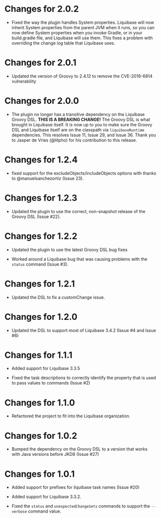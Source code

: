 Changes for 2.0.2
=================
- Fixed the way the plugin handles System properties.  Liquibase will now 
  inherit System properties from the parent JVM when it runs, so you can now
  define System properties when you invoke Gradle, or in your build.gradle 
  file, and Liquibase will use them.  This fixes a problem with overriding the 
  change log table that Liquibase uses.
  
Changes for 2.0.1
=================
- Updated the version of Groovy to 2.4.12 to remove the CVE-2016-6814
  vulnerability

Changes for 2.0.0
=================
- The plugin no longer has a transitive dependency on the Liquibase Groovy DSL.
  **THIS IS A BREAKING CHANGE!** The Groovy DSL is what brought in Liquibase 
  itself.  It is now up to you to make sure the Groovy DSL and Liquibase itself
  are on the classpath via `liquibaseRuntime` dependencies. This resolves 
  Issue 11, Issue 29, and Issue 36.  Thank you to Jasper de Vries (@litpho) for
  his contribution to this release.

Changes for 1.2.4
=================
- fixed support for the excludeObjects/includeObjects options with thanks to
  @manuelsanchezortiz (Issue 23).
  
Changes for 1.2.3
=================
- Updated the plugin to use the correct, non-snapshot release of the Groovy DSL
  (Issue #22).
  
Changes for 1.2.2
=================
- Updated the plugin to use the latest Groovy DSL bug fixes

- Worked around a Liquibase bug that was causing problems with the ```status```
  command (Issue #3).
  
Changes for 1.2.1
=================
- Updated the DSL to fix a customChange issue.

Changes for 1.2.0
=================
- Updated the DSL to support most of Liquibase 3.4.2 (Issue #4 and Issue #6)

Changes for 1.1.1
=================
- Added support for Liquibase 3.3.5

- Fixed the task descriptions to correctly identify the property that is used
  to pass values to commands (Issue #2)
  
Changes for 1.1.0
=================
- Refactored the project to fit into the Liquibase organization.

Changes for 1.0.2
=================
- Bumped the dependency on the Groovy DSL to a version that works with Java
  versions before JKD8 (Issue #27)

Changes for 1.0.1
=================
- Added support for prefixes for liquibase task names (Issue #20)

- Added support for Liquibase 3.3.2.

- Fixed the ```status``` and ```unexpectedChangeSets``` commands to support the
  ```--verbose``` command value.

